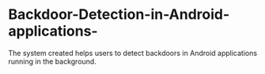 # Backdoor-Detection-in-Android-applications-
The system created helps users to detect backdoors in Android applications running in the background.
